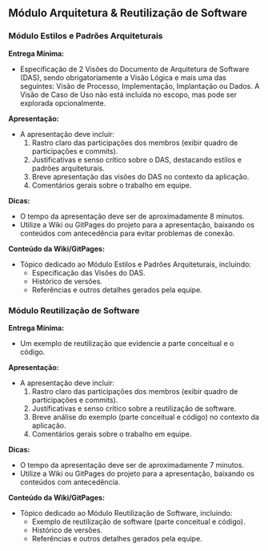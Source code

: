 ## Módulo Arquitetura & Reutilização de Software

### Módulo Estilos e Padrões Arquiteturais

**Entrega Mínima:** 

- Especificação de 2 Visões do Documento de Arquitetura de Software (DAS), sendo obrigatoriamente a Visão Lógica e mais uma das seguintes: Visão de Processo, Implementação, Implantação ou Dados. A Visão de Caso de Uso não está incluída no escopo, mas pode ser explorada opcionalmente.

**Apresentação:**

- A apresentação deve incluir:
  1. Rastro claro das participações dos membros (exibir quadro de participações e commits).
  2. Justificativas e senso crítico sobre o DAS, destacando estilos e padrões arquiteturais.
  3. Breve apresentação das visões do DAS no contexto da aplicação.
  4. Comentários gerais sobre o trabalho em equipe.

**Dicas:**

- O tempo da apresentação deve ser de aproximadamente 8 minutos.
- Utilize a Wiki ou GitPages do projeto para a apresentação, baixando os conteúdos com antecedência para evitar problemas de conexão.

**Conteúdo da Wiki/GitPages:**

- Tópico dedicado ao Módulo Estilos e Padrões Arquiteturais, incluindo:
  - Especificação das Visões do DAS.
  - Histórico de versões.
  - Referências e outros detalhes gerados pela equipe.

### Módulo Reutilização de Software

**Entrega Mínima:**

- Um exemplo de reutilização que evidencie a parte conceitual e o código.

**Apresentação:**

- A apresentação deve incluir:
  1. Rastro claro das participações dos membros (exibir quadro de participações e commits).
  2. Justificativas e senso crítico sobre a reutilização de software.
  3. Breve análise do exemplo (parte conceitual e código) no contexto da aplicação.
  4. Comentários gerais sobre o trabalho em equipe.

**Dicas:**

- O tempo da apresentação deve ser de aproximadamente 7 minutos.
- Utilize a Wiki ou GitPages do projeto para a apresentação, baixando os conteúdos com antecedência.

**Conteúdo da Wiki/GitPages:**

- Tópico dedicado ao Módulo Reutilização de Software, incluindo:
  - Exemplo de reutilização de software (parte conceitual e código).
  - Histórico de versões.
  - Referências e outros detalhes gerados pela equipe.